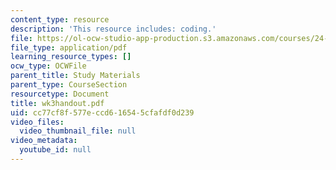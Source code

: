 ```yaml
---
content_type: resource
description: 'This resource includes: coding.'
file: https://ol-ocw-studio-app-production.s3.amazonaws.com/courses/24-964-topics-in-phonology-fall-2004/cc77cf8f577eccd616545cfafdf0d239_wk3handout.pdf
file_type: application/pdf
learning_resource_types: []
ocw_type: OCWFile
parent_title: Study Materials
parent_type: CourseSection
resourcetype: Document
title: wk3handout.pdf
uid: cc77cf8f-577e-ccd6-1654-5cfafdf0d239
video_files:
  video_thumbnail_file: null
video_metadata:
  youtube_id: null
---
```

